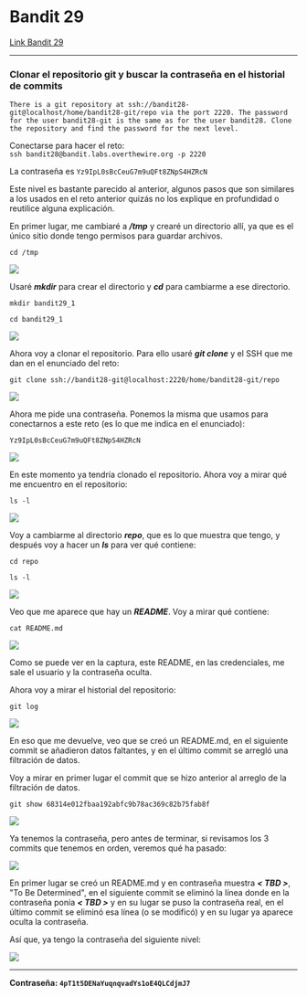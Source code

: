 # Bandit 29

[Link Bandit 29](https://overthewire.org/wargames/bandit/bandit29.html)

---

### Clonar el repositorio git y buscar la contraseña en el historial de commits

```There is a git repository at ssh://bandit28-git@localhost/home/bandit28-git/repo via the port 2220. The password for the user bandit28-git is the same as for the user bandit28. Clone the repository and find the password for the next level.```

Conectarse para hacer el reto:  
```ssh bandit28@bandit.labs.overthewire.org -p 2220```

La contraseña es ```Yz9IpL0sBcCeuG7m9uQFt8ZNpS4HZRcN```

Este nivel es bastante parecido al anterior, algunos pasos que son similares a los usados en el reto anterior quizás no los explique en profundidad o reutilice alguna explicación.

En primer lugar, me cambiaré a ***/tmp*** y crearé un directorio allí, ya que es el único sitio donde tengo permisos para guardar archivos.

```cd /tmp```

![](images/Bandit29/2025-08-21-00-27-04.png)

Usaré ***mkdir*** para crear el directorio y ***cd*** para cambiarme a ese directorio.

```mkdir bandit29_1```

```cd bandit29_1```

![](images/Bandit29/2025-08-21-00-28-36.png)

Ahora voy a clonar el repositorio. Para ello usaré ***git clone*** y el SSH que me dan en el enunciado del reto:

```git clone ssh://bandit28-git@localhost:2220/home/bandit28-git/repo```

![](images/Bandit29/2025-08-21-00-30-56.png)

Ahora me pide una contraseña. Ponemos la misma que usamos para conectarnos a este reto (es lo que me indica en el enunciado):

```Yz9IpL0sBcCeuG7m9uQFt8ZNpS4HZRcN```

![](images/Bandit29/2025-08-21-00-32-51.png)

En este momento ya tendría clonado el repositorio. Ahora voy a mirar qué me encuentro en el repositorio:

```ls -l```

![](images/Bandit29/2025-08-21-00-34-15.png)

Voy a cambiarme al directorio ***repo***, que es lo que muestra que tengo, y después voy a hacer un ***ls*** para ver qué contiene:

```cd repo```

```ls -l```

![](images/Bandit29/2025-08-21-00-34-58.png)

Veo que me aparece que hay un ***README***. Voy a mirar qué contiene:

```cat README.md```

![](images/Bandit29/2025-08-21-00-37-19.png)

Como se puede ver en la captura, este README, en las credenciales, me sale el usuario y la contraseña oculta.

Ahora voy a mirar el historial del repositorio:

```git log```

![](images/Bandit29/2025-08-21-00-47-00.png)

En eso que me devuelve, veo que se creó un README.md, en el siguiente commit se añadieron datos faltantes, y en el último commit se arregló una filtración de datos.

Voy a mirar en primer lugar el commit que se hizo anterior al arreglo de la filtración de datos.

```git show 68314e012fbaa192abfc9b78ac369c82b75fab8f```

![](images/Bandit29/2025-08-21-00-52-18.png)

Ya tenemos la contraseña, pero antes de terminar, si revisamos los 3 commits que tenemos en orden, veremos qué ha pasado:

![](images/Bandit29/2025-08-21-00-58-29.png)

En primer lugar se creó un README.md y en contraseña muestra ***< TBD >***, "To Be Determined", en el siguiente commit se eliminó la línea donde en la contraseña ponía ***< TBD >*** y en su lugar se puso la contraseña real, en el último commit se eliminó esa línea (o se modificó) y en su lugar ya aparece oculta la contraseña.

Así que, ya tengo la contraseña del siguiente nivel:

![](images/Bandit29/2025-08-21-01-06-07.png)

---

**Contraseña: ```4pT1t5DENaYuqnqvadYs1oE4QLCdjmJ7```**